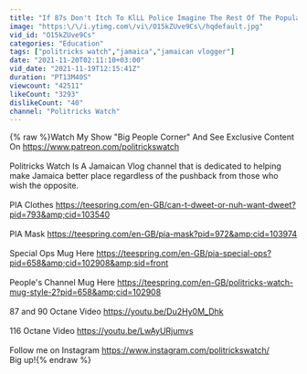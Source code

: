 ```yaml
---
title: "If 87s Don't Itch To KlLL Police Imagine The Rest Of The Population"
image: "https:\/\/i.ytimg.com\/vi\/O15kZUve9Cs\/hqdefault.jpg"
vid_id: "O15kZUve9Cs"
categories: "Education"
tags: ["politricks watch","jamaica","jamaican vlogger"]
date: "2021-11-20T02:11:10+03:00"
vid_date: "2021-11-19T12:15:41Z"
duration: "PT13M40S"
viewcount: "42511"
likeCount: "3293"
dislikeCount: "40"
channel: "Politricks Watch"
---
```

{% raw %}Watch My Show &quot;Big People Corner&quot; And See Exclusive Content On <a rel="nofollow" target="blank" href="https://www.patreon.com/politrickswatch">https://www.patreon.com/politrickswatch</a><br /><br />Politricks Watch Is A Jamaican Vlog channel that is dedicated to helping make Jamaica  better place regardless of the pushback from those who wish the opposite.<br /><br />PIA Clothes <a rel="nofollow" target="blank" href="https://teespring.com/en-GB/can-t-dweet-or-nuh-want-dweet?pid=793&amp;cid=103540">https://teespring.com/en-GB/can-t-dweet-or-nuh-want-dweet?pid=793&amp;cid=103540</a><br /><br />PIA Mask <a rel="nofollow" target="blank" href="https://teespring.com/en-GB/pia-mask?pid=972&amp;cid=103974">https://teespring.com/en-GB/pia-mask?pid=972&amp;cid=103974</a><br /><br />Special Ops Mug Here <a rel="nofollow" target="blank" href="https://teespring.com/en-GB/pia-special-ops?pid=658&amp;cid=102908&amp;sid=front">https://teespring.com/en-GB/pia-special-ops?pid=658&amp;cid=102908&amp;sid=front</a><br /><br />People's Channel Mug Here <a rel="nofollow" target="blank" href="https://teespring.com/en-GB/politricks-watch-mug-style-2?pid=658&amp;cid=102908">https://teespring.com/en-GB/politricks-watch-mug-style-2?pid=658&amp;cid=102908</a><br /><br />87 and 90 Octane Video  <a rel="nofollow" target="blank" href="https://youtu.be/Du2Hy0M_Dhk">https://youtu.be/Du2Hy0M_Dhk</a><br /><br />116 Octane Video <a rel="nofollow" target="blank" href="https://youtu.be/LwAyURjumvs">https://youtu.be/LwAyURjumvs</a><br /><br />Follow me on Instagram <a rel="nofollow" target="blank" href="https://www.instagram.com/politrickswatch/">https://www.instagram.com/politrickswatch/</a><br />Big up!{% endraw %}
